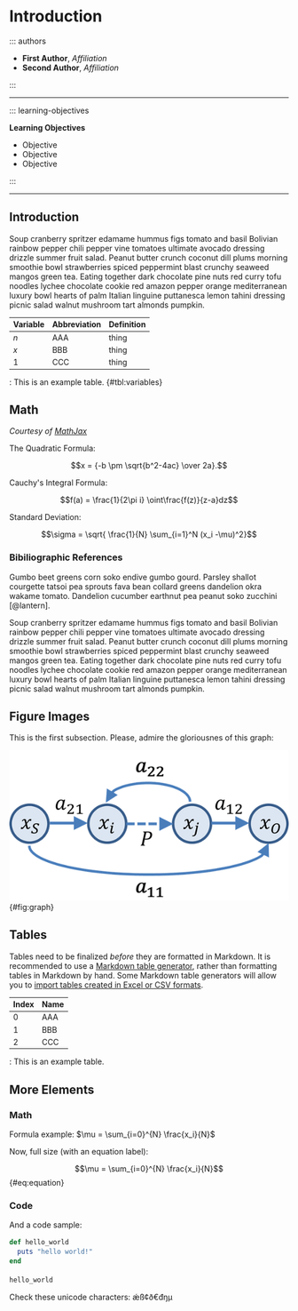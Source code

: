 # Introduction

::: authors

- **First Author**, _Affiliation_
- **Second Author**, _Affiliation_

:::

---

::: learning-objectives

**Learning Objectives**

- Objective 
- Objective 
- Objective 

::: 

---

## Introduction

Soup cranberry spritzer edamame hummus figs tomato and basil Bolivian rainbow pepper chili pepper vine tomatoes ultimate avocado dressing drizzle summer fruit salad. Peanut butter crunch coconut dill plums morning smoothie bowl strawberries spiced peppermint blast crunchy seaweed mangos green tea. Eating together dark chocolate pine nuts red curry tofu noodles lychee chocolate cookie red amazon pepper orange mediterranean luxury bowl hearts of palm Italian linguine puttanesca lemon tahini dressing picnic salad walnut mushroom tart almonds pumpkin.

| Variable | Abbreviation | Definition |
| ----- | ---- | ----- | 
| $n$   | AAA  | thing |
| $x$   | BBB  | thing |
| $1$   | CCC  | thing |

: This is an example table. {#tbl:variables}

## Math 

_Courtesy of [MathJax](https://www.mathjax.org/#samples)_

The Quadratic Formula:

$$x = {-b \pm \sqrt{b^2-4ac} \over 2a}.$$

Cauchy's Integral Formula:

$$f(a) = \frac{1}{2\pi i} \oint\frac{f(z)}{z-a}dz$$

Standard Deviation:

$$\sigma = \sqrt{ \frac{1}{N} \sum_{i=1}^N (x_i -\mu)^2}$$

### Bibiliographic References

Gumbo beet greens corn soko endive gumbo gourd. Parsley shallot courgette tatsoi pea sprouts fava bean collard greens dandelion okra wakame tomato. Dandelion cucumber earthnut pea peanut soko zucchini [@lantern].

Soup cranberry spritzer edamame hummus figs tomato and basil Bolivian rainbow pepper chili pepper vine tomatoes ultimate avocado dressing drizzle summer fruit salad. Peanut butter crunch coconut dill plums morning smoothie bowl strawberries spiced peppermint blast crunchy seaweed mangos green tea. Eating together dark chocolate pine nuts red curry tofu noodles lychee chocolate cookie red amazon pepper orange mediterranean luxury bowl hearts of palm Italian linguine puttanesca lemon tahini dressing picnic salad walnut mushroom tart almonds pumpkin.

## Figure Images

This is the first subsection. Please, admire the gloriousnes of this graph:

![A cool graph](graph.png){#fig:graph}

## Tables

Tables need to be finalized _before_ they are formatted in Markdown. It is recommended to use a [Markdown table generator](https://www.tablesgenerator.com/markdown_tables), rather than formatting tables in Markdown by hand. Some Markdown table generators will allow you to [import tables created in Excel or CSV formats](https://jakebathman.github.io/Markdown-Table-Generator/). 

| Index | Name |
| ----- | ---- |
| 0     | AAA  |
| 1     | BBB  |
| 2     | CCC  |

: This is an example table.

## More Elements

### Math

Formula example: $\mu = \sum_{i=0}^{N} \frac{x_i}{N}$

Now, full size (with an equation label):

$$\mu = \sum_{i=0}^{N} \frac{x_i}{N}$$ {#eq:equation}

### Code

And a code sample:

```rb
def hello_world
  puts "hello world!"
end

hello_world
```

Check these unicode characters: ǽß¢ð€đŋμ

